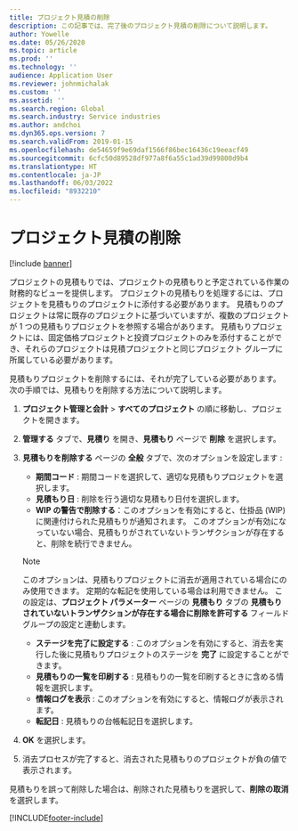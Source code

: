 ```yaml
---
title: プロジェクト見積の削除
description: この記事では、完了後のプロジェクト見積の削除について説明します。
author: Yowelle
ms.date: 05/26/2020
ms.topic: article
ms.prod: ''
ms.technology: ''
audience: Application User
ms.reviewer: johnmichalak
ms.custom: ''
ms.assetid: ''
ms.search.region: Global
ms.search.industry: Service industries
ms.author: andchoi
ms.dyn365.ops.version: 7
ms.search.validFrom: 2019-01-15
ms.openlocfilehash: de54659f9e69daf1566f86bec16436c19eeacf49
ms.sourcegitcommit: 6cfc50d89528df977a8f6a55c1ad39d99800d9b4
ms.translationtype: HT
ms.contentlocale: ja-JP
ms.lasthandoff: 06/03/2022
ms.locfileid: "8932210"
---
```

# <a name="eliminate-a-project-estimate"></a>プロジェクト見積の削除

[!include [banner](../includes/banner.md)]

プロジェクトの見積もりでは、プロジェクトの見積もりと予定されている作業の財務的なビューを提供します。 プロジェクトの見積もりを処理するには、プロジェクトを見積もりのプロジェクトに添付する必要があります。 見積もりのプロジェクトは常に既存のプロジェクトに基づいていますが、複数のプロジェクトが 1 つの見積もりプロジェクトを参照する場合があります。 見積もりプロジェクトには、固定価格プロジェクトと投資プロジェクトのみを添付することができ、それらのプロジェクトは見積プロジェクトと同じプロジェクト グループに所属している必要があります。

見積もりプロジェクトを削除するには、それが完了している必要があります。 次の手順では、見積もりを削除する方法について説明します。

1. **プロジェクト管理と会計** > **すべてのプロジェクト** の順に移動し、プロジェクトを開きます。 
2. **管理する** タブで、**見積り** を開き、**見積もり** ページで **削除** を選択します。
3. **見積もりを削除する** ページの **全般** タブで、次のオプションを設定します :

   - **期間コード** : 期間コードを選択して、適切な見積もりプロジェクトを選択します。 
   - **見積もり日** : 削除を行う適切な見積もり日付を選択します。
   - **WIP の警告で削除する**：このオプションを有効にすると、仕掛品 (WIP) に関連付けられた見積もりが通知されます。 このオプションが有効になっていない場合、見積もりがされていないトランザクションが存在すると、削除を続行できません。 
   > [!NOTE]
   > このオプションは、見積もりプロジェクトに消去が適用されている場合にのみ使用できます。 定期的な転記を使用している場合は利用できません。 この設定は、**プロジェクト パラメーター** ページの **見積もり** タブの **見積もりされていないトランザクションが存在する場合に削除を許可する** フィールド グループの設定と連動します。
   - **ステージを完了に設定する** : このオプションを有効にすると、消去を実行した後に見積もりプロジェクトのステージを **完了** に設定することができます。
   - **見積もりの一覧を印刷する** : 見積もりの一覧を印刷するときに含める情報を選択します。
   - **情報ログを表示** : このオプションを有効にすると、情報ログが表示されます。
   - **転記日** : 見積もりの台帳転記日を選択します。

4.  **OK** を選択します。
5. 消去プロセスが完了すると、消去された見積もりのプロジェクトが負の値で表示されます。 

見積もりを誤って削除した場合は、削除された見積もりを選択して、**削除の取消** を選択します。   


[!INCLUDE[footer-include](../includes/footer-banner.md)]